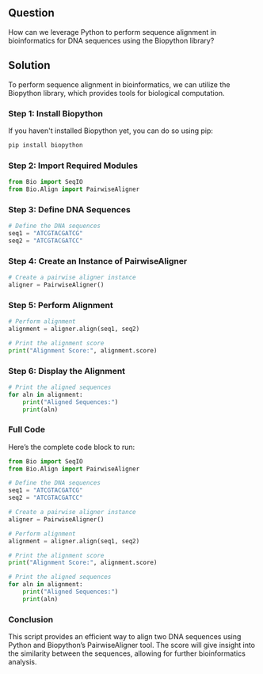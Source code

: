 ## Question

How can we leverage Python to perform sequence alignment in bioinformatics for DNA sequences using the Biopython library?

## Solution

To perform sequence alignment in bioinformatics, we can utilize the Biopython library, which provides tools for biological computation.

### Step 1: Install Biopython

If you haven't installed Biopython yet, you can do so using pip:

```bash
pip install biopython
```

### Step 2: Import Required Modules

```python
from Bio import SeqIO
from Bio.Align import PairwiseAligner
```

### Step 3: Define DNA Sequences

```python
# Define the DNA sequences
seq1 = "ATCGTACGATCG"
seq2 = "ATCGTACGATCC"
```

### Step 4: Create an Instance of PairwiseAligner

```python
# Create a pairwise aligner instance
aligner = PairwiseAligner()
```

### Step 5: Perform Alignment

```python
# Perform alignment
alignment = aligner.align(seq1, seq2)

# Print the alignment score
print("Alignment Score:", alignment.score)
```

### Step 6: Display the Alignment

```python
# Print the aligned sequences
for aln in alignment:
    print("Aligned Sequences:")
    print(aln)
```

### Full Code

Here’s the complete code block to run:

```python
from Bio import SeqIO
from Bio.Align import PairwiseAligner

# Define the DNA sequences
seq1 = "ATCGTACGATCG"
seq2 = "ATCGTACGATCC"

# Create a pairwise aligner instance
aligner = PairwiseAligner()

# Perform alignment
alignment = aligner.align(seq1, seq2)

# Print the alignment score
print("Alignment Score:", alignment.score)

# Print the aligned sequences
for aln in alignment:
    print("Aligned Sequences:")
    print(aln)
```

### Conclusion

This script provides an efficient way to align two DNA sequences using Python and Biopython’s PairwiseAligner tool. The score will give insight into the similarity between the sequences, allowing for further bioinformatics analysis.